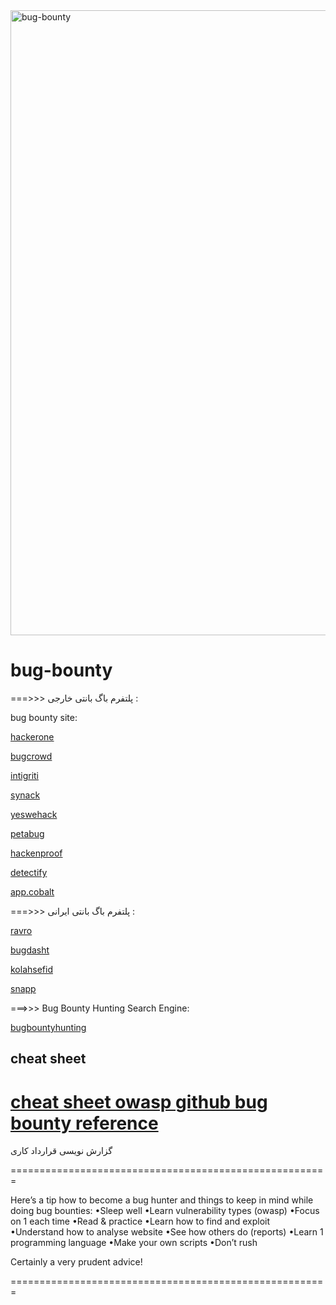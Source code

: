 <img align="center" alt="bug-bounty" width = "1000"  src="https://www.pushwoosh.com/wp-content/uploads/2016/05/bigbounty_gif_blog@2x.gif" >





# bug-bounty
===>>> پلتفرم باگ بانتی خارجی :

bug bounty site:

[ hackerone ](hackerone.com)

[ bugcrowd ](bugcrowd.com)

[ intigriti ](intigriti.com)

[ synack ](synack.com)

[ yeswehack ](yeswehack.com)

[ petabug ](petabug.com)

[ hackenproof ](hackenproof.com)

[ detectify ](detectify.com)

[ app.cobalt ](app.cobalt.io)

===>>> پلتفرم باگ بانتی ایرانی :

[ ravro ](ravro.ir)

[ bugdasht ](bugdasht.ir)

[ kolahsefid ](kolahsefid.com)

[ snapp ](snapp.ir/bugbounty/)





===>>> Bug Bounty Hunting Search Engine:

[ bugbountyhunting ](https://www.bugbountyhunting.com/)

## cheat sheet

[ cheat sheet owasp ](https://cheatsheetseries.owasp.org/cheatsheets/Vulnerability_Disclosure_Cheat_Sheet.html#bug-bounty-programs)
[ github bug bounty reference ](https://github.com/ngalongc/bug-bounty-reference)
=======================================================

گزارش نویسی
قرارداد کاری

=======================================================

Here’s a tip how to become a bug hunter and things to keep in mind while doing bug bounties:
•Sleep well
•Learn vulnerability types (owasp)
•Focus on 1 each time
•Read & practice
•Learn how to find and exploit
•Understand how to analyse website
•See how others do (reports)
•Learn 1 programming language
•Make your own scripts
•Don’t rush

Certainly a very prudent advice!

=======================================================
